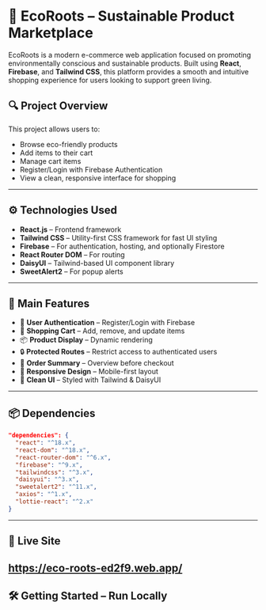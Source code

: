# 🌿 EcoRoots – Sustainable Product Marketplace

EcoRoots is a modern e-commerce web application focused on promoting environmentally conscious and sustainable products. Built using **React**, **Firebase**, and **Tailwind CSS**, this platform provides a smooth and intuitive shopping experience for users looking to support green living.

## 🔍 Project Overview

This project allows users to:
- Browse eco-friendly products
- Add items to their cart
- Manage cart items
- Register/Login with Firebase Authentication
- View a clean, responsive interface for shopping

---

## ⚙️ Technologies Used

- **React.js** – Frontend framework
- **Tailwind CSS** – Utility-first CSS framework for fast UI styling
- **Firebase** – For authentication, hosting, and optionally Firestore
- **React Router DOM** – For routing
- **DaisyUI** – Tailwind-based UI component library
- **SweetAlert2** – For popup alerts

---

## 🚀 Main Features

- 🔐 **User Authentication** – Register/Login with Firebase
- 🛒 **Shopping Cart** – Add, remove, and update items
- 📦 **Product Display** – Dynamic rendering
- 🔒 **Protected Routes** – Restrict access to authenticated users
- 🧾 **Order Summary** – Overview before checkout
- 📱 **Responsive Design** – Mobile-first layout
- 🎨 **Clean UI** – Styled with Tailwind & DaisyUI

---

## 📦 Dependencies

```json
"dependencies": {
  "react": "^18.x",
  "react-dom": "^18.x",
  "react-router-dom": "^6.x",
  "firebase": "^9.x",
  "tailwindcss": "^3.x",
  "daisyui": "^3.x",
  "sweetalert2": "^11.x",
  "axios": "^1.x",
  "lottie-react": "^2.x"
}
```

---

## 🔗 Live Site
https://eco-roots-ed2f9.web.app/
---
## 🛠️ Getting Started – Run Locally
